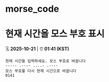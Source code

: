 # morse_code
# 현재 시간을 모스 부호 표시
<!-- MORSE_TIME_START -->
🗓️ **2025-10-21** | ⏰ **01:41 (KST)**

```
현재 시간을 입력하세요. 모스 부호로 바꿉니다
----- .---- ....- .----
모스 부호를 다시 현재 시간으로 바꿉니다
0141
```
<!-- MORSE_TIME_END -->
